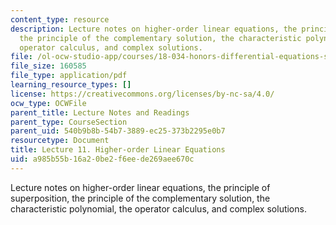 ```yaml
---
content_type: resource
description: Lecture notes on higher-order linear equations, the principle of superposition,
  the principle of the complementary solution, the characteristic polynomial, the
  operator calculus, and complex solutions.
file: /ol-ocw-studio-app/courses/18-034-honors-differential-equations-spring-2009/a985b55b16a20be2f6eede269aee670c_MIT18_034s09_lec11.pdf
file_size: 160585
file_type: application/pdf
learning_resource_types: []
license: https://creativecommons.org/licenses/by-nc-sa/4.0/
ocw_type: OCWFile
parent_title: Lecture Notes and Readings
parent_type: CourseSection
parent_uid: 540b9b8b-54b7-3889-ec25-373b2295e0b7
resourcetype: Document
title: Lecture 11. Higher-order Linear Equations
uid: a985b55b-16a2-0be2-f6ee-de269aee670c
---
```

Lecture notes on higher-order linear equations, the principle of superposition, the principle of the complementary solution, the characteristic polynomial, the operator calculus, and complex solutions.